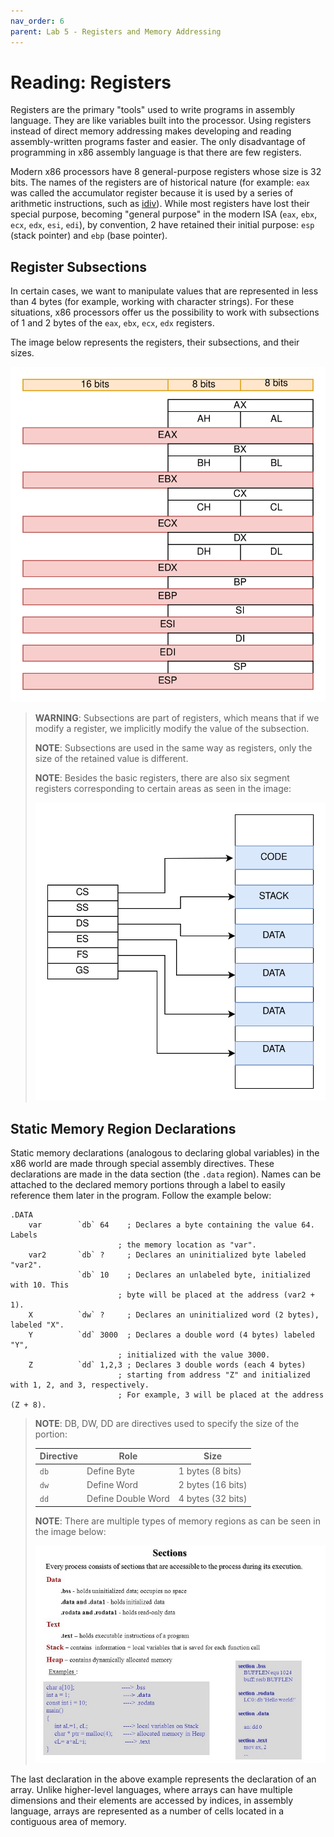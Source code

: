 ```yaml
---
nav_order: 6
parent: Lab 5 - Registers and Memory Addressing
---
```


# Reading: Registers

Registers are the primary "tools" used to write programs in assembly language.
They are like variables built into the processor.
Using registers instead of direct memory addressing makes developing and reading assembly-written programs faster and easier.
The only disadvantage of programming in x86 assembly language is that there are few registers.

Modern x86 processors have 8 general-purpose registers whose size is 32 bits.
The names of the registers are of historical nature (for example: `eax` was called the accumulator register because it is used by a series of arithmetic instructions, such as [idiv](https://www.felixcloutier.com/x86/idiv)).
While most registers have lost their special purpose, becoming "general purpose" in the modern ISA (`eax`, `ebx`, `ecx`, `edx`, `esi`, `edi`), by convention, 2 have retained their initial purpose: `esp` (stack pointer) and `ebp` (base pointer).

## Register Subsections

In certain cases, we want to manipulate values that are represented in less than 4 bytes (for example, working with character strings).
For these situations, x86 processors offer us the possibility to work with subsections of 1 and 2 bytes of the `eax`, `ebx`, `ecx`, `edx` registers.

The image below represents the registers, their subsections, and their sizes.

![x86_32 Registers](../media/registers.svg)

>**WARNING**: Subsections are part of registers, which means that if we modify a register, we implicitly modify the value of the subsection.
>
>**NOTE**: Subsections are used in the same way as registers, only the size of the retained value is different.
>
>**NOTE**: Besides the basic registers, there are also six segment registers corresponding to certain areas as seen in the image:
>
>![Segment Registers](../media/segments.svg)

## Static Memory Region Declarations

Static memory declarations (analogous to declaring global variables) in the x86 world are made through special assembly directives.
These declarations are made in the data section (the `.data` region).
Names can be attached to the declared memory portions through a label to easily reference them later in the program. Follow the example below:

```Assembly
.DATA
    var        `db` 64    ; Declares a byte containing the value 64. Labels
                        ; the memory location as "var".
    var2       `db` ?     ; Declares an uninitialized byte labeled "var2".
               `db` 10    ; Declares an unlabeled byte, initialized with 10. This
                        ; byte will be placed at the address (var2 + 1).
    X          `dw` ?     ; Declares an uninitialized word (2 bytes), labeled "X".
    Y          `dd` 3000  ; Declares a double word (4 bytes) labeled "Y",
                        ; initialized with the value 3000.
    Z          `dd` 1,2,3 ; Declares 3 double words (each 4 bytes)
                        ; starting from address "Z" and initialized with 1, 2, and 3, respectively.
                        ; For example, 3 will be placed at the address (Z + 8).
```

> **NOTE**: DB, DW, DD are directives used to specify the size of the portion:
>
> Directive   | Role               | Size
> ----------- | ------------------ | ----
> `db`        | Define Byte        | 1 bytes (8 bits)
> `dw`        | Define Word        | 2 bytes (16 bits)
> `dd`        | Define Double Word | 4 bytes (32 bits)
>
> **NOTE**: There are multiple types of memory regions as can be seen in the image below:
>
> ![Memory Sections](../media/sections.jpg)

The last declaration in the above example represents the declaration of an array.
Unlike higher-level languages, where arrays can have multiple dimensions and their elements are accessed by indices, in assembly language, arrays are represented as a number of cells located in a contiguous area of memory.
